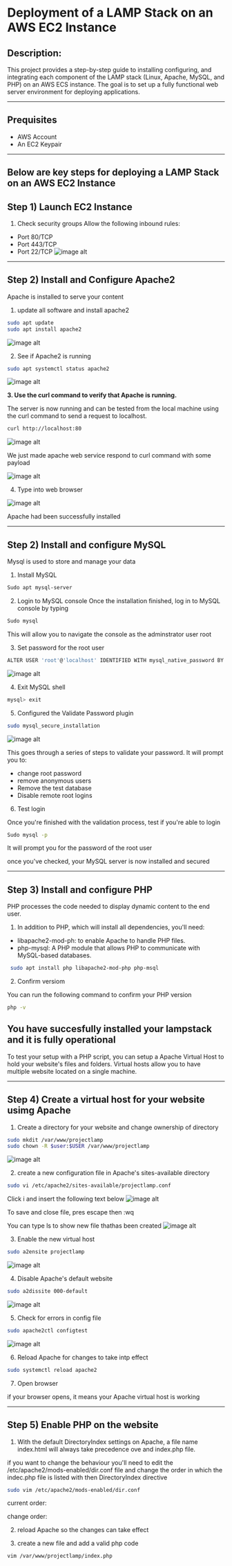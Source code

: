 # Deployment of a LAMP Stack on an AWS EC2 Instance

## Description:
This project provides a step-by-step guide to installing configuring, and integrating each component of the LAMP stack (Linux, Apache, MySQL, and PHP) on an AWS ECS instance. The goal is to set up a fully functional web server environment for deploying applications.

---

## Prequisites
- AWS Account
- An EC2 Keypair

---
## Below are key steps for deploying a LAMP Stack on an AWS EC2 Instance

## Step 1) Launch EC2 Instance

1. Check security groups
Allow the following inbound rules:
- Port 80/TCP
- Port 443/TCP
- Port 22/TCP
![image alt](https://github.com/RamlaBurhan/ProjectBasedLearning/blob/e289665294bc6603898c9cf9c0a45246cf5d3880/LAMP_Stack/Images/Picture1.png)
---

## Step 2) Install and Configure Apache2

Apache is installed to serve your content

1. update all software and install apache2
```Bash
sudo apt update
sudo apt install apache2
```
![image alt](https://github.com/RamlaBurhan/ProjectBasedLearning/blob/e289665294bc6603898c9cf9c0a45246cf5d3880/LAMP_Stack/Images/Picture3.png)

2. See if Apache2 is running

```Bash
sudo apt systemctl status apache2
```
![image alt](https://github.com/RamlaBurhan/ProjectBasedLearning/blob/e289665294bc6603898c9cf9c0a45246cf5d3880/LAMP_Stack/Images/Picture2.png)

**3. Use the curl command to verify that Apache is running.**

The server is now running and can be tested from the local machine using the curl command to send a request to localhost.

```Bash
curl http://localhost:80
```
![image alt](https://github.com/RamlaBurhan/ProjectBasedLearning/blob/e289665294bc6603898c9cf9c0a45246cf5d3880/LAMP_Stack/Images/Picture10.png)

 We just made apache web service respond to curl command with some payload

![image alt](https://github.com/RamlaBurhan/ProjectBasedLearning/blob/e289665294bc6603898c9cf9c0a45246cf5d3880/LAMP_Stack/Images/Picture11.png)

4. Type into web browser 

![image alt](https://github.com/RamlaBurhan/ProjectBasedLearning/blob/e289665294bc6603898c9cf9c0a45246cf5d3880/LAMP_Stack/Images/Picture9.png)

Apache had been successfully installed

---

## Step 2) Install and configure MySQL

Mysql is used to store and manage your data

1. Install MySQL

```Bash
Sudo apt mysql-server
```

2. Login to MySQL console
Once the installation finished, log in to MySQL console by typing

```Bash
Sudo mysql
```
This will allow you to navigate the console as the adminstrator user root

3. Set password for the root user

```Bash
ALTER USER 'root'@'localhost' IDENTIFIED WITH mysql_native_password BY'*****';
```
![image alt](https://github.com/RamlaBurhan/ProjectBasedLearning/blob/e289665294bc6603898c9cf9c0a45246cf5d3880/LAMP_Stack/Images/Picture8.png)

4. Exit MySQL shell

```Bash
mysql> exit
```

5. Configured the Validate Password plugin

```Bash
sudo mysql_secure_installation
```
![image alt](https://github.com/RamlaBurhan/ProjectBasedLearning/blob/e289665294bc6603898c9cf9c0a45246cf5d3880/LAMP_Stack/Images/Picture7.png)

This goes through a series of steps to validate your password. It will prompt you to:
- change root password
- remove anonymous users 
- Remove the test database
- Disable remote root logins

6. Test login

Once you're finished with the validation process, test if you're able to login

```Bash
Sudo mysql -p
```
It will prompt you for the password of the root user



once you've checked, your MySQL server is now installed and secured

---

## Step 3) Install and configure PHP

PHP processes the code needed to display dynamic content to the end user.

1. In addition to PHP, which will install all dependencies, you'll need:
- libapache2-mod-ph: to enable Apache to handle PHP files. 
- php-mysql: A PHP module that allows PHP to communicate with MySQL-based databases.

```BASH
 sudo apt install php libapache2-mod-php php-msql
 ```
2. Confirm versiom

You can run the following command to confirm your PHP version

```Bash
php -v
```



## You have succesfully installed your lampstack and it is fully operational

To test your setup with a PHP script, you can setup a Apache Virtual Host to hold your website's files and folders. Virtual hosts allow you to have multiple website located on a single machine. 

---

## Step 4) Create a virtual host for your website usimg Apache

1. Create a directory for your website and change ownership of directory

```Bash 
sudo mkdit /var/www/projectlamp
sudo chown -R $user:$USER /var/www/projectlamp
```
![image alt](https://github.com/RamlaBurhan/ProjectBasedLearning/blob/e289665294bc6603898c9cf9c0a45246cf5d3880/LAMP_Stack/Images/Picture19.png)

2) create a new configuration file in Apache's sites-available directory

```Bash
sudo vi /etc/apache2/sites-available/projectlamp.conf
```
Click i and insert the following text below
![image alt](https://github.com/RamlaBurhan/ProjectBasedLearning/blob/e289665294bc6603898c9cf9c0a45246cf5d3880/LAMP_Stack/Images/Picture13.png)

To save and close file, pres escape then :wq

You can type ls to show new file thathas been created
![image alt](https://github.com/RamlaBurhan/ProjectBasedLearning/blob/e289665294bc6603898c9cf9c0a45246cf5d3880/LAMP_Stack/Images/Picture17.png)

3. Enable the new virtual host

```Bash
sudo a2ensite projectlamp
```
![image alt](https://github.com/RamlaBurhan/ProjectBasedLearning/blob/e289665294bc6603898c9cf9c0a45246cf5d3880/LAMP_Stack/Images/Picture16.png)

4. Disable Apache's default website 

```Bash
sudo a2dissite 000-default
```
![image alt](https://github.com/RamlaBurhan/ProjectBasedLearning/blob/e289665294bc6603898c9cf9c0a45246cf5d3880/LAMP_Stack/Images/Picture14.png)

5. Check for errors in config file

```Bash
sudo apache2ctl configtest
```
![image alt](https://github.com/RamlaBurhan/ProjectBasedLearning/blob/e289665294bc6603898c9cf9c0a45246cf5d3880/LAMP_Stack/Images/Picture12.png)

6. Reload Apache for changes to take intp effect

```Bash
sudo systemctl reload apache2
```

7. Open browser

if your browser opens, it means your Apache virtual host is working


--- 

## Step 5) Enable PHP on the website

1. With the default DirectoryIndex settings on Apache, a file name index.html will always take precedence ove and index.php file.

if you want to change the behaviour you'll need to edit  the /etc/apache2/mods-enabled/dir.conf file and change the order in which the indec.php file is listed with then DirectoryIndex directive

```Bash
sudo vim /etc/apache2/mods-enabled/dir.conf
```
current order:


change order:

2. reload Apache so the changes can take effect


3. create a new file and add a valid php code

```Bash
vim /var/www/projectlamp/index.php
```

<?php
phpinfo() ;

4. Check PHP installation has worked

If you can see the following in your browser, the php installation has been successfully installed

- This page provide information about your server fro mthe perspective of PHP. It is usefull for debugging and to ensure that your setting are being applied correctly


5. Remove index.php. file

After checking the relevant information about you PHP server, it is best to remove the file you created as it contains sensitive information about you php environment and your ubuntu server

![image alt](https://github.com/RamlaBurhan/ProjectBasedLearning/blob/e289665294bc6603898c9cf9c0a45246cf5d3880/LAMP_Stack/Images/Picture20.png) 






